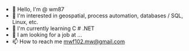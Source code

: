 - 👋 Hello, I'm @ wm87
- 👀 I'm interested in geospatial, process automation, databases / SQL, Linux, etc.
- 🌱 I'm currently learning C # .NET
- 💞️ I am looking for a job at ...
- 📫 How to reach me mwf102.mw@gmail.com

<!---
wm87/wm87 is a ✨ special ✨ repository because its `README.md` (this file) appears on your GitHub profile.
You can click the Preview link to take a look at your changes.
--->
